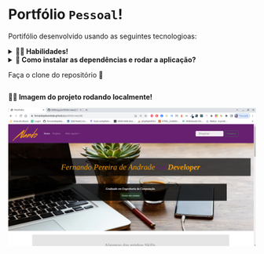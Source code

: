 # Portfólio `Pessoal`!
Portifólio desenvolvido usando as seguintes tecnologioas: 

<details>
  <summary><strong>👨‍💻 Habilidades!</strong></summary>

🚵 Habilidades exercitadas: </br>

-   Praticar `css`; </br>
-   Praticar `html`; </br>
-   Praticar `javascript`; </br>
-   Praticar `reactjs`; </br>
-   Praticar `bootstrap`. </br>
-   Praticar `deploy`. </br>
-   Praticar `https://formsubmit.co`. </br>

</details>

<details>
  <summary>
    <b>👀 Como instalar as dependências e rodar a aplicação?</b>
        <p>Faça o clone do repositório 🍛</p>
  </summary>

Instale as dependências com o comando:

```bash
npm install ou npm i
```

Agora use esse comando para iniciar a aplicação:

```bash
npm start
```

Agora abra seu navegador em = http://localhost:3000/#/

 Pronto !!! :)

</details>

<strong>👨‍💻 Imagem do projeto rodando localmente!</strong>

![projeto-rodando](/public/portfolio.png)
